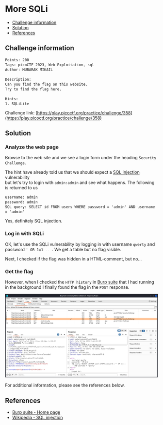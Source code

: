 # More SQLi

- [Challenge information](#challenge-information)
- [Solution](#solution)
- [References](#references)

## Challenge information
```
Points: 200
Tags: picoCTF 2023, Web Exploitation, sql
Author: MUBARAK MIKAIL

Description:
Can you find the flag on this website.
Try to find the flag here.

Hints:
1. SQLiLite
```
Challenge link: [https://play.picoctf.org/practice/challenge/358](https://play.picoctf.org/practice/challenge/358)

## Solution

### Analyze the web page

Browse to the web site and we see a login form under the heading `Security Challenge`.  

The hint have already told us that we should expect a [SQL injection](https://en.wikipedia.org/wiki/SQL_injection) vulnerability  
but let's try to login with `admin:admin` and see what happens. The following is returned to us
```
username: admin
password: admin
SQL query: SELECT id FROM users WHERE password = 'admin' AND username = 'admin'
```

Yes, definitely SQL injection. 

### Log in with SQLi

OK, let's use the SQLi vulnerability by logging in with username `qwerty` and password `' OR 1=1 -- `.
We get a table but no flag visible.

Next, I checked if the flag was hidden in a HTML-comment, but no...

### Get the flag

However, when I checked the `HTTP history` in [Burp suite](https://portswigger.net/burp) that I had running in the background I finally found the flag in the `POST` response.

![HTTP history in Burp Suite](More_SQLi_in_Burp_Suite.png)

For additional information, please see the references below.

## References

- [Burp suite - Home page](https://portswigger.net/burp)
- [Wikipedia - SQL injection](https://en.wikipedia.org/wiki/SQL_injection)
